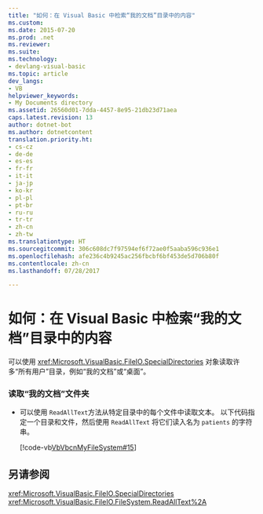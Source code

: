 ```yaml
---
title: "如何：在 Visual Basic 中检索“我的文档”目录中的内容"
ms.custom: 
ms.date: 2015-07-20
ms.prod: .net
ms.reviewer: 
ms.suite: 
ms.technology:
- devlang-visual-basic
ms.topic: article
dev_langs:
- VB
helpviewer_keywords:
- My Documents directory
ms.assetid: 26560d01-7dda-4457-8e95-21db23d71aea
caps.latest.revision: 13
author: dotnet-bot
ms.author: dotnetcontent
translation.priority.ht:
- cs-cz
- de-de
- es-es
- fr-fr
- it-it
- ja-jp
- ko-kr
- pl-pl
- pt-br
- ru-ru
- tr-tr
- zh-cn
- zh-tw
ms.translationtype: HT
ms.sourcegitcommit: 306c608dc7f97594ef6f72ae0f5aaba596c936e1
ms.openlocfilehash: afe236c4b9245ac256fbcbf6bf453de5d706b80f
ms.contentlocale: zh-cn
ms.lasthandoff: 07/28/2017

---
```

# <a name="how-to-retrieve-the-contents-of-the-my-documents-directory-in-visual-basic"></a>如何：在 Visual Basic 中检索“我的文档”目录中的内容
可以使用 <xref:Microsoft.VisualBasic.FileIO.SpecialDirectories> 对象读取许多“所有用户”目录，例如“我的文档”或“桌面”。  
  
### <a name="to-read-from-the-my-documents-folder"></a>读取“我的文档”文件夹  
  
-   可以使用 `ReadAllText`方法从特定目录中的每个文件中读取文本。 以下代码指定一个目录和文件，然后使用 `ReadAllText` 将它们读入名为 `patients` 的字符串。  
  
     [!code-vb[VbVbcnMyFileSystem#15](../../../../visual-basic/developing-apps/programming/drives-directories-files/codesnippet/VisualBasic/how-to-retrieve-the-contents-of-the-my-documents-directory_1.vb)]  
  
## <a name="see-also"></a>另请参阅  
 <xref:Microsoft.VisualBasic.FileIO.SpecialDirectories>   
 <xref:Microsoft.VisualBasic.FileIO.FileSystem.ReadAllText%2A>

